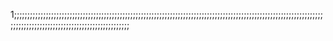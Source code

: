 1;;;;;;;;;;;;;;;;;;;;;;;;;;;;;;;;;;;;;;;;;;;;;;;;;;;;;;;;;;;;;;;;;;;;;;;;;;;;;;;;;;;;;;;;;;;;;;;;;;;;;;;;;;;;;;;;;;;;;;;;;;;;;;;;;;;;;;;;;;;;;;;;;;;;;;;;;;;;;;;;;;
